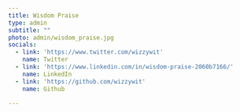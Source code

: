 ```yaml
---
title: Wisdom Praise
type: admin
subtitle: ""
photo: admin/wisdom_praise.jpg
socials:
  - link: 'https://www.twitter.com/wizzywit'
    name: Twitter
  - link: 'https://www.linkedin.com/in/wisdom-praise-2060b7166/'
    name: LinkedIn
  - link: 'https://github.com/wizzywit'
    name: Github

---
```

